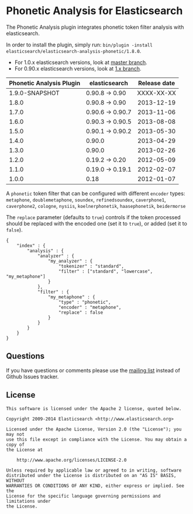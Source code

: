 Phonetic Analysis for Elasticsearch
===================================

The Phonetic Analysis plugin integrates phonetic token filter analysis with elasticsearch.

In order to install the plugin, simply run: `bin/plugin -install elasticsearch/elasticsearch-analysis-phonetic/1.8.0`.

* For 1.0.x elasticsearch versions, look at [master branch](https://github.com/elasticsearch/elasticsearch-analysis-phonetic/tree/master).
* For 0.90.x elasticsearch versions, look at [1.x branch](https://github.com/elasticsearch/elasticsearch-analysis-phonetic/tree/1.x).

|    Phonetic Analysis Plugin   |    elasticsearch    | Release date |
|-------------------------------|---------------------|:------------:|
| 1.9.0-SNAPSHOT                | 0.90.8 -> 0.90      |  XXXX-XX-XX  |
| 1.8.0                         | 0.90.8 -> 0.90      |  2013-12-19  |
| 1.7.0                         | 0.90.6 -> 0.90.7    |  2013-11-06  |
| 1.6.0                         | 0.90.3 -> 0.90.5    |  2013-08-08  |
| 1.5.0                         | 0.90.1 -> 0.90.2    |  2013-05-30  |
| 1.4.0                         | 0.90.0              |  2013-04-29  |
| 1.3.0                         | 0.90.0              |  2013-02-26  |
| 1.2.0                         | 0.19.2 -> 0.20      |  2012-05-09  |
| 1.1.0                         | 0.19.0 -> 0.19.1    |  2012-02-07  |
| 1.0.0                         | 0.18                |  2012-01-07  |


A `phonetic` token filter that can be configured with different `encoder` types: 
`metaphone`, `doublemetaphone`, `soundex`, `refinedsoundex`, 
`caverphone1`, `caverphone2`, `cologne`, `nysiis`,
`koelnerphonetik`, `haasephonetik`, `beidermorse`

The `replace` parameter (defaults to `true`) controls if the token processed 
should be replaced with the encoded one (set it to `true`), or added (set it to `false`).

    {
        "index" : {
            "analysis" : {
                "analyzer" : {
                    "my_analyzer" : {
                        "tokenizer" : "standard",
                        "filter" : ["standard", "lowercase", "my_metaphone"]
                    }
                },
                "filter" : {
                    "my_metaphone" : {
                        "type" : "phonetic",
                        "encoder" : "metaphone",
                        "replace" : false
                    }
                }
            }
        }
    }

Questions
---------

If you have questions or comments please use the [mailing list](https://groups.google.com/group/elasticsearch) instead
of Github Issues tracker.

License
-------

    This software is licensed under the Apache 2 license, quoted below.

    Copyright 2009-2014 Elasticsearch <http://www.elasticsearch.org>

    Licensed under the Apache License, Version 2.0 (the "License"); you may not
    use this file except in compliance with the License. You may obtain a copy of
    the License at

        http://www.apache.org/licenses/LICENSE-2.0

    Unless required by applicable law or agreed to in writing, software
    distributed under the License is distributed on an "AS IS" BASIS, WITHOUT
    WARRANTIES OR CONDITIONS OF ANY KIND, either express or implied. See the
    License for the specific language governing permissions and limitations under
    the License.
